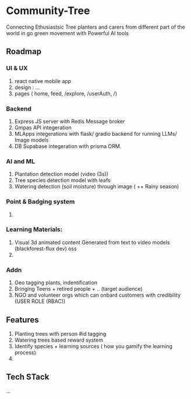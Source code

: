 # Community-Tree
Connecting Ethusiastsic Tree planters and carers from different part of the world in go green movement with Powerful AI tools

## Roadmap
### UI & UX 
1. react native mobile app 
2. design : ...
3. pages ( home, feed, /explore, /userAuth, /)

### Backend
1. Express JS server with Redis Message broker
2. Gmpas API integeration
3. MLApps integerations with flask/ gradio backend for running LLMs/ Image models
4. DB Supabase integeration with prisma ORM.


### AI and ML
1. Plantation detection model (video (3s))
2. Tree species detection model with leafs
3. Watering detection (soil moisture) through image ( ++ Rainy season)

### Point & Badging system
1. 


### Learning Materials:
1. Visual 3d animated content Generated from text to video models (blackforest-flux dev) oss
2. 

### Addn
1. Geo tagging plants, indentification
2. Bringing Teens + retired people + .. (target audience)
3. NGO and volunteer orgs which can onbard customers with credibility (USER ROLE (RBAC))

## Features 
1. Planting trees with person #id tagging
2. Watering trees based reward system
3. Identify species + learning sources ( how you gamify the learning process)
4. 


## Tech STack
...




